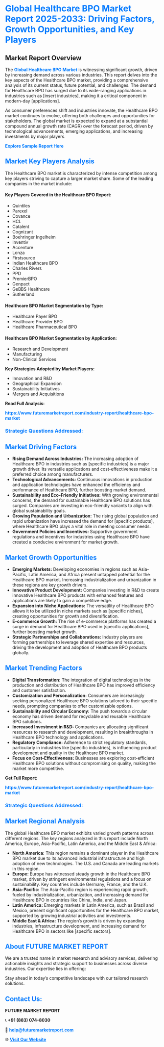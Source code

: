 <h1 style="color: #007BFF;">Global Healthcare BPO Market Report 2025-2033: Driving Factors, Growth Opportunities, and Key Players</h1>

<section id="overview">
<h2>Market Report Overview</h2>
<p>The <a href="https://www.futuremarketreport.com/industry-report/healthcare-bpo-market" style="color: #007BFF; text-decoration: none;"><strong>Global Healthcare BPO Market</strong></a> is witnessing significant growth, driven by increasing demand across various industries. This report delves into the key aspects of the Healthcare BPO market, providing a comprehensive analysis of its current status, future potential, and challenges. The demand for Healthcare BPO has surged due to its wide-ranging applications in industries such as [insert industries], making it a critical component in modern-day [applications].</p>
<p>As consumer preferences shift and industries innovate, the Healthcare BPO market continues to evolve, offering both challenges and opportunities for stakeholders. The global market is expected to expand at a substantial compound annual growth rate (CAGR) over the forecast period, driven by technological advancements, emerging applications, and increasing investments by major players.</p>
</section>

<section id="overview">
<p><a href="https://www.futuremarketreport.com/request-sample/reportId=80072" style="color: #007BFF; text-decoration: none;"><strong>Explore Sample Report Here</strong></a></p>
</section>

<section id="key-players">
<h2 style="color: #007BFF;">Market Key Players Analysis</h2>
<p>The Healthcare BPO market is characterized by intense competition among key players striving to capture a larger market share. Some of the leading companies in the market include:</p>
<h4>Key Players Covered in the Healthcare BPO Report:</h4>
<ul><li>Quintiles</li><li>Parexel</li><li>Covance</li><li>HCL</li><li>Catalent</li><li>Cognizant</li><li>Boehringer Ingelheim</li><li>Inventiv</li><li>Accenture</li><li>Lonza</li><li>Firstsource</li><li>Indian Healthcare BPO</li><li>Charles Rivers</li><li>PPD</li><li>PremierBPO</li><li>Genpact</li><li>GeBBS Healthcare</li><li>Sutherland</li></ul>
<h4>Healthcare BPO Market Segmentation by Type:</h4>
<ul><li>Healthcare Payer BPO</li><li>Healthcare Provider BPO</li><li>Healthcare Pharmaceutical BPO</li></ul>

<h4>Healthcare BPO Market Segmentation by Application:</h4>
<ul><li>Research and Development</li><li>Manufacturing</li><li>Non-Clinical Services</li></ul>
<p><strong>Key Strategies Adopted by Market Players:</strong></p>
<ul>
<li>Innovation and R&D</li>
<li>Geographical Expansion</li>
<li>Sustainability Initiatives</li>
<li>Mergers and Acquisitions</li>
</ul>
</section>

<section>
<p><strong>Read Full Analysis: </strong></p><a href="https://www.futuremarketreport.com/industry-report/healthcare-bpo-market" style="color: #007BFF; text-decoration: none;"><strong>https://www.futuremarketreport.com/industry-report/healthcare-bpo-market</strong></a>
<h3 style="color: #007BFF;">Strategic Questions Addressed:</h3>
</section>

<section id="driving-factors">
<h2 style="color: #007BFF;">Market Driving Factors</h2>
<ul>
<li><strong>Rising Demand Across Industries:</strong> The increasing adoption of Healthcare BPO in industries such as [specific industries] is a major growth driver. Its versatile applications and cost-effectiveness make it a preferred choice among manufacturers.</li>
<li><strong>Technological Advancements:</strong> Continuous innovations in production and application technologies have enhanced the efficiency and performance of Healthcare BPO, further boosting market demand.</li>
<li><strong>Sustainability and Eco-Friendly Initiatives:</strong> With growing environmental concerns, the demand for sustainable Healthcare BPO solutions has surged. Companies are investing in eco-friendly variants to align with global sustainability goals.</li>
<li><strong>Growing Population and Urbanization:</strong> The rising global population and rapid urbanization have increased the demand for [specific products], where Healthcare BPO plays a vital role in meeting consumer needs.</li>
<li><strong>Government Policies and Incentives:</strong> Supportive government regulations and incentives for industries using Healthcare BPO have created a conducive environment for market growth.</li>
</ul>
</section>

<section id="growth-opportunities">
<h2 style="color: #007BFF;">Market Growth Opportunities</h2>
<ul>
<li><strong>Emerging Markets:</strong> Developing economies in regions such as Asia-Pacific, Latin America, and Africa present untapped potential for the Healthcare BPO market. Increasing industrialization and urbanization in these regions are key growth drivers.</li>
<li><strong>Innovative Product Development:</strong> Companies investing in R&D to create innovative Healthcare BPO products with enhanced features and applications are likely to gain a competitive edge.</li>
<li><strong>Expansion into Niche Applications:</strong> The versatility of Healthcare BPO allows it to be utilized in niche markets such as [specific niches], creating opportunities for growth and diversification.</li>
<li><strong>E-commerce Growth:</strong> The rise of e-commerce platforms has created a surge in demand for Healthcare BPO used in [specific applications], further boosting market growth.</li>
<li><strong>Strategic Partnerships and Collaborations:</strong> Industry players are forming partnerships to leverage shared expertise and resources, driving the development and adoption of Healthcare BPO products globally.</li>
</ul>
</section>

<section id="trending-factors">
<h2 style="color: #007BFF;">Market Trending Factors</h2>
<ul>
<li><strong>Digital Transformation:</strong> The integration of digital technologies in the production and distribution of Healthcare BPO has improved efficiency and customer satisfaction.</li>
<li><strong>Customization and Personalization:</strong> Consumers are increasingly seeking personalized Healthcare BPO solutions tailored to their specific needs, prompting companies to offer customizable options.</li>
<li><strong>Sustainability and Circular Economy:</strong> The push towards a circular economy has driven demand for recyclable and reusable Healthcare BPO solutions.</li>
<li><strong>Increased Investment in R&D:</strong> Companies are allocating significant resources to research and development, resulting in breakthroughs in Healthcare BPO technology and applications.</li>
<li><strong>Regulatory Compliance:</strong> Adherence to strict regulatory standards, particularly in industries like [specific industries], is influencing product development and quality in the Healthcare BPO market.</li>
<li><strong>Focus on Cost-Effectiveness:</strong> Businesses are exploring cost-efficient Healthcare BPO solutions without compromising on quality, making the market more competitive.</li>
</ul>
</section>

<section>
<p><strong>Get Full Report: </strong></p><a href="https://www.futuremarketreport.com/industry-report/healthcare-bpo-market" style="color: #007BFF; text-decoration: none;"><strong>https://www.futuremarketreport.com/industry-report/healthcare-bpo-market</strong></a>
<h3 style="color: #007BFF;">Strategic Questions Addressed:</h3>
</section>


<section id="regional-analysis">
<h2 style="color: #007BFF;">Market Regional Analysis</h2>
<p>The global Healthcare BPO market exhibits varied growth patterns across different regions. The key regions analyzed in this report include North America, Europe, Asia-Pacific, Latin America, and the Middle East & Africa:</p>
<ul>
<li><strong>North America:</strong> This region remains a dominant player in the Healthcare BPO market due to its advanced industrial infrastructure and high adoption of new technologies. The U.S. and Canada are leading markets in this region.</li>
<li><strong>Europe:</strong> Europe has witnessed steady growth in the Healthcare BPO market, driven by stringent environmental regulations and a focus on sustainability. Key countries include Germany, France, and the U.K.</li>
<li><strong>Asia-Pacific:</strong> The Asia-Pacific region is experiencing rapid growth, fueled by industrialization, urbanization, and increasing demand for Healthcare BPO in countries like China, India, and Japan.</li>
<li><strong>Latin America:</strong> Emerging markets in Latin America, such as Brazil and Mexico, present significant opportunities for the Healthcare BPO market, supported by growing industrial activities and investments.</li>
<li><strong>Middle East & Africa:</strong> The region’s growth is driven by expanding industries, infrastructure development, and increasing demand for Healthcare BPO in sectors like [specific sectors].</li>
</ul>
</section>

<footer>
<h2 style="color: #007BFF;">About FUTURE MARKET REPORT</h2>
<p>We are a trusted name in market research and advisory services, delivering actionable insights and strategic support to businesses across diverse industries. Our expertise lies in offering:</p>

<p>Stay ahead in today’s competitive landscape with our tailored research solutions.</p>

<h2 style="color: #007BFF;">Contact Us:</h2>
<p><strong>FUTURE MARKET REPORT</strong></p>
<p>📞 <strong>+91 (883) 074-8030</strong></p>
<p>📧 <strong><a href="mailto:help@futuremarketreport.com" style="color: #007BFF;">help@futuremarketreport.com</a></strong></p>
<p>🌐 <strong><a href="https://www.futuremarketreport.com/" style="color: #007BFF;">Visit Our Website</a></strong></p>
</footer>